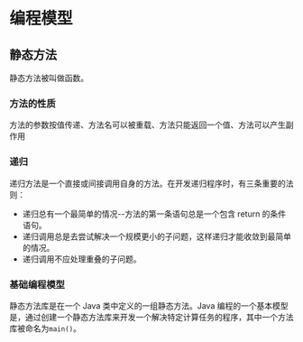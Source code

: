 # 编程模型

## 静态方法

静态方法被叫做函数。

### 方法的性质

方法的参数按值传递、方法名可以被重载、方法只能返回一个值、方法可以产生副作用

### 递归

递归方法是一个直接或间接调用自身的方法。在开发递归程序时，有三条重要的法则：

- 递归总有一个最简单的情况--方法的第一条语句总是一个包含 return 的条件语句。
- 递归调用总是去尝试解决一个规模更小的子问题，这样递归才能收敛到最简单的情况。
- 递归调用不应处理重叠的子问题。

### 基础编程模型

静态方法库是在一个 Java 类中定义的一组静态方法。Java 编程的一个基本模型是，通过创建一个静态方法库来开发一个解决特定计算任务的程序，其中一个方法库被命名为`main()`。

